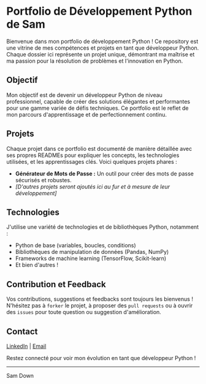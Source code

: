 # Portfolio de Développement Python de Sam

Bienvenue dans mon portfolio de développement Python ! Ce repository est une vitrine de mes compétences et projets en tant que développeur Python. Chaque dossier ici représente un projet unique, démontrant ma maîtrise et ma passion pour la résolution de problèmes et l'innovation en Python.

## Objectif
Mon objectif est de devenir un développeur Python de niveau professionnel, capable de créer des solutions élégantes et performantes pour une gamme variée de défis techniques. Ce portfolio est le reflet de mon parcours d'apprentissage et de perfectionnement continu.

## Projets
Chaque projet dans ce portfolio est documenté de manière détaillée avec ses propres READMEs pour expliquer les concepts, les technologies utilisées, et les apprentissages clés. Voici quelques projets phares :
- **Générateur de Mots de Passe :** Un outil pour créer des mots de passe sécurisés et robustes.
- *[D'autres projets seront ajoutés ici au fur et à mesure de leur développement]*

## Technologies
J'utilise une variété de technologies et de bibliothèques Python, notamment :
- Python de base (variables, boucles, conditions)
- Bibliothèques de manipulation de données (Pandas, NumPy)
- Frameworks de machine learning (TensorFlow, Scikit-learn)
- Et bien d'autres !

## Contribution et Feedback
Vos contributions, suggestions et feedbacks sont toujours les bienvenus ! N'hésitez pas à `forker` le projet, à proposer des `pull requests` ou à ouvrir des `issues` pour toute question ou suggestion d'amélioration.

## Contact
[LinkedIn](https://www.linkedin.com/in/samir-medjaher-b3a381273) | [Email](s.medjaher@gmail.com)

Restez connecté pour voir mon évolution en tant que développeur Python !

---

Sam Down